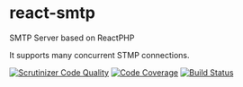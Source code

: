 # react-smtp
SMTP Server based on ReactPHP

It supports many concurrent STMP connections.

[![Scrutinizer Code Quality](https://scrutinizer-ci.com/g/SAM-IT/react-smtp/badges/quality-score.png?b=master)](https://scrutinizer-ci.com/g/SAM-IT/react-smtp/?branch=master)
[![Code Coverage](https://scrutinizer-ci.com/g/SAM-IT/react-smtp/badges/coverage.png?b=master)](https://scrutinizer-ci.com/g/SAM-IT/react-smtp/?branch=master)
[![Build Status](https://scrutinizer-ci.com/g/SAM-IT/react-smtp/badges/build.png?b=master)](https://scrutinizer-ci.com/g/SAM-IT/react-smtp/build-status/master)